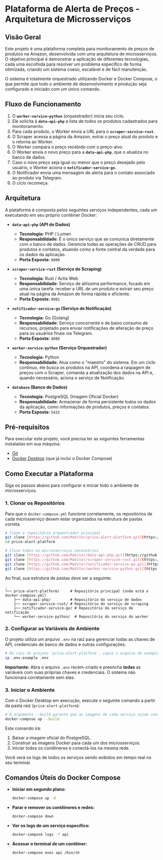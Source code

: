 # Plataforma de Alerta de Preços - Arquitetura de Microsserviços

## Visão Geral

Este projeto é uma plataforma completa para monitoramento de preços de produtos na Amazon, desenvolvida com uma arquitetura de microsserviços. O objetivo principal é demonstrar a aplicação de diferentes tecnologias, cada uma escolhida para resolver um problema específico de forma otimizada, criando um sistema coeso, escalável e de fácil manutenção.

O sistema é totalmente orquestrado utilizando Docker e Docker Compose, o que permite que todo o ambiente de desenvolvimento e produção seja configurado e iniciado com um único comando.

## Fluxo de Funcionamento

1.  O **`worker-service-python`** (orquestrador) inicia seu ciclo.
2.  Ele solicita à **`data-api-php`** a lista de todos os produtos cadastrados para monitoramento.
3.  Para cada produto, o Worker envia a URL para o **`scraper-service-rust`**.
4.  O Scraper acessa a página da Amazon, extrai o preço atual do produto e o retorna ao Worker.
5.  O Worker compara o preço recebido com o preço-alvo.
6.  O Worker envia o novo preço para a **`data-api-php`**, que o atualiza no banco de dados.
7.  Caso o novo preço seja igual ou menor que o preço desejado pelo usuário, o Worker aciona o **`notificador-service-go`**.
8.  O Notificador envia uma mensagem de alerta para o contato associado ao produto via Telegram.
9.  O ciclo recomeça.

## Arquitetura

A plataforma é composta pelos seguintes serviços independentes, cada um executando em seu próprio contêiner Docker:

-   **`data-api-php` (API de Dados)**
    -   **Tecnologia:** PHP / Lumen
    -   **Responsabilidade:** É o único serviço que se comunica diretamente com o banco de dados. Gerencia todas as operações de CRUD para produtos e contatos, atuando como a fonte central da verdade para os dados da aplicação.
    -   **Porta Exposta:** `8000`

-   **`scraper-service-rust` (Serviço de Scraping)**
    -   **Tecnologia:** Rust / Actix Web
    -   **Responsabilidade:** Serviço de altíssima performance, focado em uma única tarefa: receber a URL de um produto e extrair seu preço atual na página da Amazon de forma rápida e eficiente.
    -   **Porta Exposta:** `8082`

-   **`notificador-service-go` (Serviço de Notificação)**
    -   **Tecnologia:** Go (Golang)
    -   **Responsabilidade:** Serviço concorrente e de baixo consumo de recursos, projetado para enviar notificações de alteração de preço para os usuários finais via Telegram.
    -   **Porta Exposta:** `8080`

-   **`worker-service-python` (Serviço Orquestrador)**
    -   **Tecnologia:** Python
    -   **Responsabilidade:** Atua como o "maestro" do sistema. Em um ciclo contínuo, ele busca os produtos na API, coordena a raspagem de preços com o Scraper, comanda a atualização dos dados na API e, quando necessário, aciona o serviço de Notificação.

-   **`database` (Banco de Dados)**
    -   **Tecnologia:** PostgreSQL (Imagem Oficial Docker)
    -   **Responsabilidade:** Armazenar de forma persistente todos os dados da aplicação, como informações de produtos, preços e contatos.
    -   **Porta Exposta:** `5432`

## Pré-requisitos

Para executar este projeto, você precisa ter as seguintes ferramentas instaladas em sua máquina:

-   [Git](https://git-scm.com/)
-   [Docker Desktop](https://www.docker.com/products/docker-desktop/) (que já inclui o Docker Compose)

## Como Executar a Plataforma

Siga os passos abaixo para configurar e iniciar todo o ambiente de microsserviços.

### 1. Clonar os Repositórios

Para que o `docker-compose.yml` funcione corretamente, os repositórios de cada microsserviço devem estar organizados na estrutura de pastas correta.

```bash
# Clone o repositório orquestrador principal
git clone [https://github.com/MaVitor/price-alert-platform.git](https://github.com/MaVitor/price-alert-platform.git)
cd price-alert-platform

# Clone todos os microsserviços necessários
git clone [https://github.com/MaVitor/data-api-php.git](https://github.com/MaVitor/data-api-php.git)
git clone [https://github.com/MaVitor/scraper-service-rust.git](https://github.com/MaVitor/scraper-service-rust.git)
git clone [https://github.com/MaVitor/notificador-service-go.git](https://github.com/MaVitor/notificador-service-go.git)
git clone [https://github.com/MaVitor/worker-service-python.git](https://github.com/MaVitor/worker-service-python.git)
````

Ao final, sua estrutura de pastas deve ser a seguinte:

```
.
└── price-alert-platform/     # Repositório principal (onde está o docker-compose.yml)
    ├── data-api-php/         # Repositório do serviço de dados
    ├── scraper-service-rust/ # Repositório do serviço de scraping
    ├── notificador-service-go/ # Repositório do serviço de notificação
    └── worker-service-python/  # Repositório do serviço do worker
```

### 2\. Configurar as Variáveis de Ambiente

O projeto utiliza um arquivo `.env` na raiz para gerenciar todas as chaves de API, credenciais de banco de dados e outras configurações.

```bash
# Na raiz do projeto 'price-alert-platform', copie o arquivo de exemplo
cp .env.example .env
```

**Importante:** Abra o arquivo `.env` recém-criado e preencha **todas** as variáveis com suas próprias chaves e credenciais. O sistema não funcionará corretamente sem elas.

### 3\. Iniciar o Ambiente

Com o Docker Desktop em execução, execute o seguinte comando a partir da pasta raiz (`price-alert-platform`):

```bash
# O argumento --build garante que as imagens de cada serviço sejam construídas do zero
docker-compose up --build
```

Este comando irá:

1.  Baixar a imagem oficial do PostgreSQL.
2.  Construir as imagens Docker para cada um dos microsserviços.
3.  Iniciar todos os contêineres e conectá-los na mesma rede.

Você verá os logs de todos os serviços sendo exibidos em tempo real no seu terminal.

## Comandos Úteis do Docker Compose

  - **Iniciar em segundo plano:**

    ```bash
    docker-compose up -d
    ```

  - **Parar e remover os contêineres e redes:**

    ```bash
    docker-compose down
    ```

  - **Ver os logs de um serviço específico:**

    ```bash
    docker-compose logs -f api
    ```

  - **Acessar o terminal de um contêiner:**

    ```bash
    docker-compose exec api /bin/sh
    ```